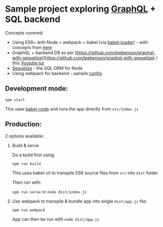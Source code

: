 # Sample project exploring [GraphQL](graphql.org) + SQL backend

Concepts covered:

* Using ES6+ with Node + webpack + babel (via [babel-loader](https://webpack.js.org/loaders/babel-loader/)) - with concepts from [here](https://github.com/babel/example-node-server)
* GraphQL + backend DB as per [https://github.com/leebenson/graphql-with-sequelize](https://github.com/leebenson/graphql-with-sequelize) / this [Youtube tut](https://www.youtube.com/watch?v=DNPVqK_woRQ)
* [Sequelize](http://docs.sequelizejs.com/) - the SQL ORM for Node
* Using webpack for backend - sample [config](https://gist.github.com/icebob/a37de30311fbfd770eaf5027bf779f5c)

## Development mode:

`npm start`

This uses [babel-node](https://babeljs.io/docs/usage/cli/#babel-node) and runs the app directly from `src/index.js`

## Production:

2 options available:

1. Build & serve

    Do a build first using:

    `npm run build`

    This uses babel-cli to transpile ES6 source files from `src` into `dist` folder

    Then run with:

    `npm run serve` or `node dist/index.js`

1. Use webpack to transpile & bundle app into single `dist/app.js` file:

    `npm run webpack`

    App can then be run with `node dist/app.js`